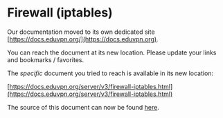 # Firewall (iptables)
    
Our documentation moved to its own dedicated site 
[https://docs.eduvpn.org/](https://docs.eduvpn.org).

You can reach the document at its new location. Please update your links and 
bookmarks / favorites.

The _specific_ document you tried to reach is available in its new location:

[https://docs.eduvpn.org/server/v3/firewall-iptables.html](https://docs.eduvpn.org/server/v3/firewall-iptables.html)

The source of this document can now be found [here](https://codeberg.org/eduVPN/documentation/src/branch/v3/firewall-iptables.md).
